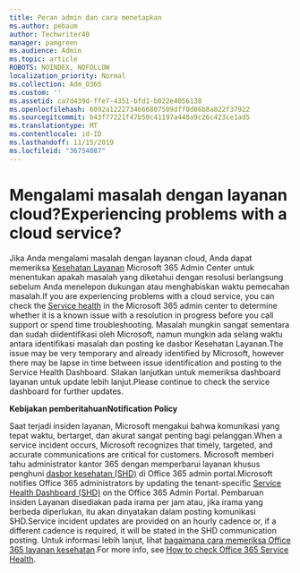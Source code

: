 ```yaml
---
title: Peran admin dan cara menetapkan
ms.author: pebaum
author: Techwriter40
manager: pamgreen
ms.audience: Admin
ms.topic: article
ROBOTS: NOINDEX, NOFOLLOW
localization_priority: Normal
ms.collection: Adm_O365
ms.custom: ''
ms.assetid: ca7d439d-ffe7-4351-bfd1-b022e4056138
ms.openlocfilehash: 6092a1222734666807509dff0d86b8a822f37922
ms.sourcegitcommit: b43f77221f47b50c41197a448a9c26c423ce1ad5
ms.translationtype: MT
ms.contentlocale: id-ID
ms.lasthandoff: 11/15/2019
ms.locfileid: "36754087"
---
```

# <a name="experiencing-problems-with-a-cloud-service"></a><span data-ttu-id="6d45c-102">Mengalami masalah dengan layanan cloud?</span><span class="sxs-lookup"><span data-stu-id="6d45c-102">Experiencing problems with a cloud service?</span></span>

<span data-ttu-id="6d45c-103">Jika Anda mengalami masalah dengan layanan cloud, Anda dapat memeriksa [Kesehatan Layanan](https://admin.microsoft.com/AdminPortal/Home#/servicehealth) Microsoft 365 Admin Center untuk menentukan apakah masalah yang diketahui dengan resolusi berlangsung sebelum Anda menelepon dukungan atau menghabiskan waktu pemecahan masalah.</span><span class="sxs-lookup"><span data-stu-id="6d45c-103">If you are experiencing problems with a cloud service, you can check the [Service health](https://admin.microsoft.com/AdminPortal/Home#/servicehealth) in the Microsoft 365 admin center to determine whether it is a known issue with a resolution in progress before you call support or spend time troubleshooting.</span></span> <span data-ttu-id="6d45c-104">Masalah mungkin sangat sementara dan sudah diidentifikasi oleh Microsoft, namun mungkin ada selang waktu antara identifikasi masalah dan posting ke dasbor Kesehatan Layanan.</span><span class="sxs-lookup"><span data-stu-id="6d45c-104">The issue may be very temporary and already identified by Microsoft, however there may be lapse in time between issue identification and posting to the Service Health Dashboard.</span></span> <span data-ttu-id="6d45c-105">Silakan lanjutkan untuk memeriksa dashboard layanan untuk update lebih lanjut.</span><span class="sxs-lookup"><span data-stu-id="6d45c-105">Please continue to check the service dashboard for further updates.</span></span>

<span data-ttu-id="6d45c-106">**Kebijakan pemberitahuan**</span><span class="sxs-lookup"><span data-stu-id="6d45c-106">**Notification Policy**</span></span>

<span data-ttu-id="6d45c-107">Saat terjadi insiden layanan, Microsoft mengakui bahwa komunikasi yang tepat waktu, bertarget, dan akurat sangat penting bagi pelanggan.</span><span class="sxs-lookup"><span data-stu-id="6d45c-107">When a service incident occurs, Microsoft recognizes that timely, targeted, and accurate communications are critical for customers.</span></span> <span data-ttu-id="6d45c-108">Microsoft memberi tahu administrator kantor 365 dengan memperbarui layanan khusus penghuni [dasbor kesehatan (SHD)](https://admin.microsoft.com/AdminPortal/Home#/servicehealth) di Office 365 admin portal.</span><span class="sxs-lookup"><span data-stu-id="6d45c-108">Microsoft notifies Office 365 administrators by updating the tenant-specific [Service Health Dashboard (SHD)](https://admin.microsoft.com/AdminPortal/Home#/servicehealth) on the Office 365 Admin Portal.</span></span> <span data-ttu-id="6d45c-109">Pembaruan insiden Layanan disediakan pada irama per jam atau, jika irama yang berbeda diperlukan, itu akan dinyatakan dalam posting komunikasi SHD.</span><span class="sxs-lookup"><span data-stu-id="6d45c-109">Service incident updates are provided on an hourly cadence or, if a different cadence is required, it will be stated in the SHD communication posting.</span></span> <span data-ttu-id="6d45c-110">Untuk informasi lebih lanjut, lihat [bagaimana cara memeriksa Office 365 layanan kesehatan](https://docs.microsoft.com/office365/enterprise/view-service-health).</span><span class="sxs-lookup"><span data-stu-id="6d45c-110">For more info, see [How to check Office 365 Service Health](https://docs.microsoft.com/office365/enterprise/view-service-health).</span></span>

